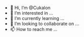 - 👋 Hi, I’m @Cukalon
- 👀 I’m interested in ...
- 🌱 I’m currently learning ...
- 💞️ I’m looking to collaborate on ...
- 📫 How to reach me ...

<!---
Cukalon/Cukalon is a ✨ special ✨ repository because its `README.md` (this file) appears on your GitHub profile.
You can click the Preview link to take a look at your changes.
--->
